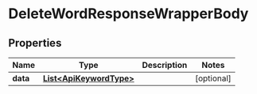 

# DeleteWordResponseWrapperBody


## Properties

Name | Type | Description | Notes
------------ | ------------- | ------------- | -------------
**data** | [**List&lt;ApiKeywordType&gt;**](ApiKeywordType.md) |  |  [optional]




